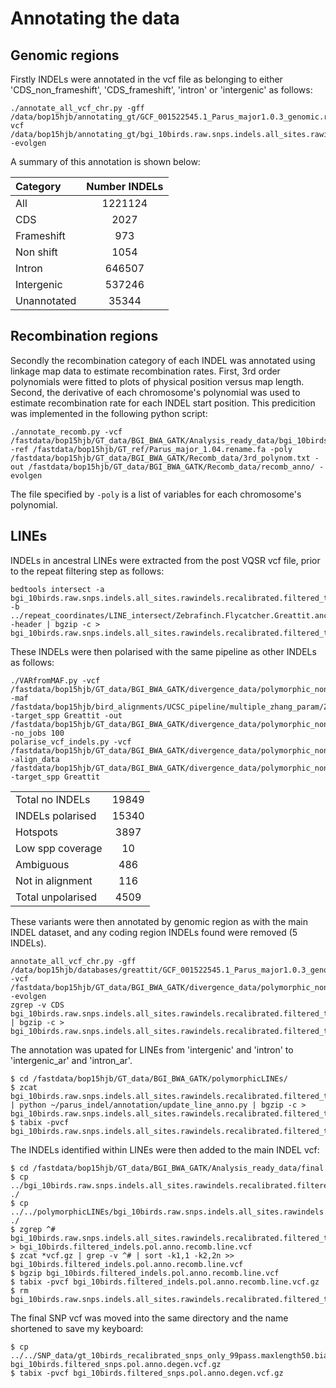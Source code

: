 # Annotating the data 
## Genomic regions

Firstly INDELs were annotated in the vcf file as belonging to either 'CDS_non_frameshift', 'CDS_frameshift', 'intron' or 'intergenic' as follows:

```
./annotate_all_vcf_chr.py -gff /data/bop15hjb/annotating_gt/GCF_001522545.1_Parus_major1.0.3_genomic.rename.gff.gz-vcf /data/bop15hjb/annotating_gt/bgi_10birds.raw.snps.indels.all_sites.rawindels.recalibrated.filtered_t99.0.pass.maxlength50.biallelic.coveragefiltered.pass.repeatfilter.pass.polarised.vcf -evolgen
```

A summary of this annotation is shown below:

|Category             | Number INDELs|
|:--------------------|:------------:|
|All                  | 1221124      |
|CDS                  | 2027         |
|Frameshift           | 973          |
|Non shift            | 1054         |
|Intron               | 646507       |
|Intergenic           | 537246       |
|Unannotated          | 35344        |

## Recombination regions

Secondly the recombination category of each INDEL was annotated using linkage map data to estimate recombination rates. First, 3rd order polynomials were fitted to plots of physical position versus map length. Second, the derivative of each chromosome's polynomial was used to estimate recombination rate for each INDEL start position. This predicition was implemented in the following python script:

```
./annotate_recomb.py -vcf /fastdata/bop15hjb/GT_data/BGI_BWA_GATK/Analysis_ready_data/bgi_10birds.raw.snps.indels.all_sites.rawindels.recalibrated.filtered_t99.0.pass.maxlength50.biallelic.coveragefiltered.pass.repeatfilter.pass.polarised.annotated.vcf -ref /fastdata/bop15hjb/GT_ref/Parus_major_1.04.rename.fa -poly /fastdata/bop15hjb/GT_data/BGI_BWA_GATK/Recomb_data/3rd_polynom.txt -out /fastdata/bop15hjb/GT_data/BGI_BWA_GATK/Recomb_data/recomb_anno/ -evolgen
```

The file specified by ```-poly``` is a list of variables for each chromosome's polynomial.

## LINEs

INDELs in ancestral LINEs were extracted from the post VQSR vcf file, prior to the repeat filtering step as follows:

```
bedtools intersect -a bgi_10birds.raw.snps.indels.all_sites.rawindels.recalibrated.filtered_t99.0.pass.maxlength50.biallelic.coveragefiltered.pass.vcf.gz -b ../repeat_coordinates/LINE_intersect/Zebrafinch.Flycatcher.Greattit.ancLINEs.sorted.bed.gz -header | bgzip -c > bgi_10birds.raw.snps.indels.all_sites.rawindels.recalibrated.filtered_t99.0.pass.maxlength50.biallelic.coveragefiltered.pass.LINEintersect.vcf.gz
```

These INDELs were then polarised with the same pipeline as other INDELs as follows:

```
./VARfromMAF.py -vcf /fastdata/bop15hjb/GT_data/BGI_BWA_GATK/divergence_data/polymorphic_non_repeat_filtered_vcfs/bgi_10birds.raw.snps.indels.all_sites.rawindels.recalibrated.filtered_t99.0.pass.maxlength50.biallelic.coveragefiltered.pass.LINEintersect.vcf -maf /fastdata/bop15hjb/bird_alignments/UCSC_pipeline/multiple_zhang_param/Zebrafinch.Flycatcher.Greattit.maf -target_spp Greattit -out /fastdata/bop15hjb/GT_data/BGI_BWA_GATK/divergence_data/polymorphic_non_repeat_filtered_vcfs/ -no_jobs 100
polarise_vcf_indels.py -vcf /fastdata/bop15hjb/GT_data/BGI_BWA_GATK/divergence_data/polymorphic_non_repeat_filtered_vcfs/bgi_10birds.raw.snps.indels.all_sites.rawindels.recalibrated.filtered_t99.0.pass.maxlength50.biallelic.coveragefiltered.pass.LINEintersect.vcf -align_data /fastdata/bop15hjb/GT_data/BGI_BWA_GATK/divergence_data/polymorphic_non_repeat_filtered_vcfs/all_variants.alignment_states.txt -target_spp Greattit
```

|                 |       |
|:----------------|:-----:|
|Total no INDELs  | 19849 |
|INDELs polarised | 15340 |
|Hotspots         | 3897  |
|Low spp coverage | 10    |
|Ambiguous        | 486   |
|Not in alignment | 116   |
|Total unpolarised| 4509  |

These variants were then annotated by genomic region as with the main INDEL dataset, and any coding region INDELs found were removed (5 INDELs).

```
annotate_all_vcf_chr.py -gff /data/bop15hjb/databases/greattit/GCF_001522545.1_Parus_major1.0.3_genomic.rename.gff.gz -vcf /fastdata/bop15hjb/GT_data/BGI_BWA_GATK/divergence_data/polymorphic_non_repeat_filtered_vcfs/bgi_10birds.raw.snps.indels.all_sites.rawindels.recalibrated.filtered_t99.0.pass.maxlength50.biallelic.coveragefiltered.pass.LINEintersect.polarised.vcf -evolgen
zgrep -v CDS bgi_10birds.raw.snps.indels.all_sites.rawindels.recalibrated.filtered_t99.0.pass.maxlength50.biallelic.coveragefiltered.pass.LINEintersect.polarised.annotated.vcf.gz | bgzip -c > bgi_10birds.raw.snps.indels.all_sites.rawindels.recalibrated.filtered_t99.0.pass.maxlength50.biallelic.coveragefiltered.pass.LINEintersect.polarised.annotated.noCDS.vcf.gz
```

The annotation was upated for LINEs from 'intergenic' and 'intron' to 'intergenic_ar' and 'intron_ar'.

```
$ cd /fastdata/bop15hjb/GT_data/BGI_BWA_GATK/polymorphicLINEs/
$ zcat bgi_10birds.raw.snps.indels.all_sites.rawindels.recalibrated.filtered_t99.0.pass.maxlength50.biallelic.coveragefiltered.pass.LINEintersect.polarised.annotated.noCDS.vcf.gz | python ~/parus_indel/annotation/update_line_anno.py | bgzip -c > bgi_10birds.raw.snps.indels.all_sites.rawindels.recalibrated.filtered_t99.0.pass.maxlength50.biallelic.coveragefiltered.pass.LINEintersect.polarised.annotated.noCDS.retagged.vcf.gz 
$ tabix -pvcf bgi_10birds.raw.snps.indels.all_sites.rawindels.recalibrated.filtered_t99.0.pass.maxlength50.biallelic.coveragefiltered.pass.LINEintersect.polarised.annotated.noCDS.retagged.vcf.gz
```

The INDELs identified within LINEs were then added to the main INDEL vcf:

```
$ cd /fastdata/bop15hjb/GT_data/BGI_BWA_GATK/Analysis_ready_data/final
$ cp ../bgi_10birds.raw.snps.indels.all_sites.rawindels.recalibrated.filtered_t99.0.pass.maxlength50.biallelic.coveragefiltered.pass.repeatfilter.pass.polarised.annotated.recomb.vcf.gz* ./
$ cp ../../polymorphicLINEs/bgi_10birds.raw.snps.indels.all_sites.rawindels.recalibrated.filtered_t99.0.pass.maxlength50.biallelic.coveragefiltered.pass.LINEintersect.polarised.annotated.noCDS.retagged.vcf.gz* ./
$ zgrep ^# bgi_10birds.raw.snps.indels.all_sites.rawindels.recalibrated.filtered_t99.0.pass.maxlength50.biallelic.coveragefiltered.pass.repeatfilter.pass.polarised.annotated.recomb.vcf.gz > bgi_10birds.filtered_indels.pol.anno.recomb.line.vcf
$ zcat *vcf.gz | grep -v ^# | sort -k1,1 -k2,2n >> bgi_10birds.filtered_indels.pol.anno.recomb.line.vcf
$ bgzip bgi_10birds.filtered_indels.pol.anno.recomb.line.vcf
$ tabix -pvcf bgi_10birds.filtered_indels.pol.anno.recomb.line.vcf.gz 
$ rm bgi_10birds.raw.snps.indels.all_sites.rawindels.recalibrated.filtered_t99.0.pass.maxlength50.biallelic.coveragefiltered.pass.*
```

The final SNP vcf was moved into the same directory and the name shortened to save my keyboard:

```
$ cp ../../SNP_data/gt_10birds_recalibrated_snps_only_99pass.maxlength50.biallelic.coveragefiltered.pass.repeatfilter.pass.polarised.annotated.degen.vcf.gz bgi_10birds.filtered_snps.pol.anno.degen.vcf.gz
$ tabix -pvcf bgi_10birds.filtered_snps.pol.anno.degen.vcf.gz
```